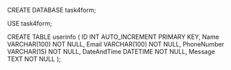 CREATE DATABASE task4form;

USE task4form;

CREATE TABLE userinfo ( ID INT AUTO_INCREMENT PRIMARY KEY, Name VARCHAR(100) NOT NULL, Email VARCHAR(100) NOT NULL, PhoneNumber VARCHAR(15) NOT NULL, DateAndTime DATETIME NOT NULL, Message TEXT NOT NULL );
